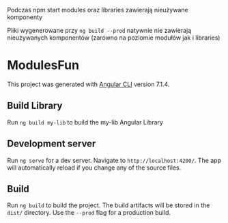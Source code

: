 Podczas npm start modules oraz libraries zawierają nieużywane komponenty

Pliki wygenerowane przy `ng build --prod` natywnie nie zawierają nieużywanych komponentów (zarówno na poziomie modułów jak i libraries)

# ModulesFun

This project was generated with [Angular CLI](https://github.com/angular/angular-cli) version 7.1.4.

## Build Library

Run `ng build my-lib` to build the my-lib Angular Library

## Development server

Run `ng serve` for a dev server. Navigate to `http://localhost:4200/`. The app will automatically reload if you change any of the source files.

## Build

Run `ng build` to build the project. The build artifacts will be stored in the `dist/` directory. Use the `--prod` flag for a production build.
